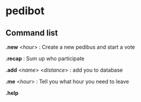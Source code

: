 # pedibot

## Command list

**.new** <*hour*> : Create a new pedibus and start a vote

**.recap** : Sum up who participate

**.add** <*name*> <*distance*> : add you to database

**.me** <*hour*> : Tell you what hour you need to leave

**.help**
